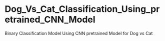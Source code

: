 # Dog_Vs_Cat_Classification_Using_pretrained_CNN_Model
Binary Classification Model Using CNN pretrained Model for Dog vs Cat
